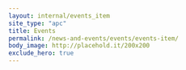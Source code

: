 ```yaml
---
layout: internal/events_item
site_type: "apc"
title: Events
permalink: /news-and-events/events/events-item/
body_image: http://placehold.it/200x200
exclude_hero: true
---
```


<!--- This child document initializes the page in Jekyll. -->